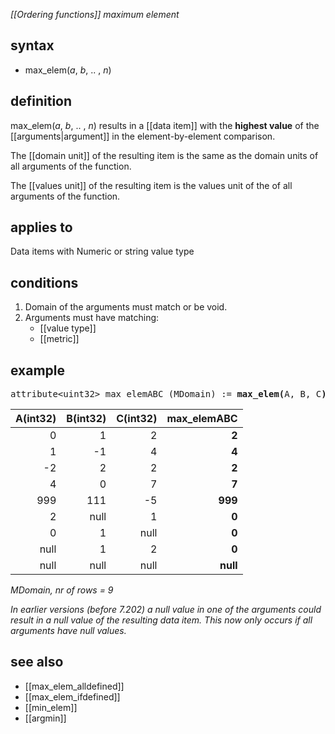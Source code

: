 *[[Ordering functions]] maximum element*

## syntax

- max_elem(*a*, *b*, .. , *n*)

## definition

max_elem(*a*, *b*, .. , *n*) results in a [[data item]] with the **highest value** of the [[arguments|argument]] in the element-by-element comparison.

The [[domain unit]] of the resulting item is the same as the domain units of all arguments of the function.

The [[values unit]] of the resulting item is the values unit of the of all arguments of the function.

## applies to

Data items with Numeric or string value type

## conditions

1. Domain of the arguments must match or be void.
2. Arguments must have matching:
    - [[value type]]
    - [[metric]]

## example

<pre>
attribute&lt;uint32&gt; max_elemABC (MDomain) := <B>max_elem(</B>A, B, C<B>)</B>;
</pre>

|A(int32)|B(int32)|C(int32)|max_elemABC|
|-------:|-------:|-------:|----------:|
|0       |1       |2       |**2**      |
|1       |-1      |4       |**4**      |
|-2      |2       |2       |**2**      |
|4       |0       |7       |**7**      |
|999     |111     |-5      |**999**    |
|2       |null    |1       |**0**      |
|0       |1       |null    |**0**      |
|null    |1       |2       |**0**      |
|null    |null    |null    |**null**   |

*MDomain, nr of rows = 9*

*In earlier versions (before 7.202) a null value in one of the arguments could result in a null value of the resulting data item. This now only occurs if all arguments have null values.*

## see also

- [[max_elem_alldefined]]
- [[max_elem_ifdefined]]
- [[min_elem]]
- [[argmin]]
